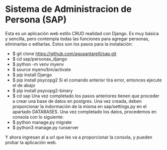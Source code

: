 # Sistema de Administracion de Persona (SAP)

Esta es un aplicación web estilo CRUD realidad con Django. Es muy básica y sencilla, pero contempla todas las funciones para agregar personas, eliminarlas o editarlas. Estos son los pasos para la instalación:

- $ git clone https://github.com/agusantarelli/sap.git
- $ cd sap/personas_django
- $ python -m venv myenv
- $ source myenv/bin/activate
- $ pip install Django
- $ pip install psycopg2
Si el comando anterior tira error, entonces ejecute el de abajo
- $ pip install psycopg2-binary
- $ cd sap
Una vez completado los pasos anteriores tienen que proceder a crear una base de datos en postgres. Una vez creada, deben proporcionar la indormación de la misma en sap/settings.py en el apartado DATABASES. Una vez completado los datos, procedemos en consola con lo siguiente:
- $ python manage.py migrate
- $ python3 manage.py runserver

Y ahora ingresan al a url que les va a proporcionar la consola, y pueden probar la aplicación web.
